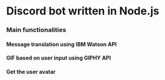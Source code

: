 # Discord bot written in Node.js

### Main functionalities

#### Message translation using IBM Watson API

#### GIF based on user input using GIPHY API

#### Get the user avatar

